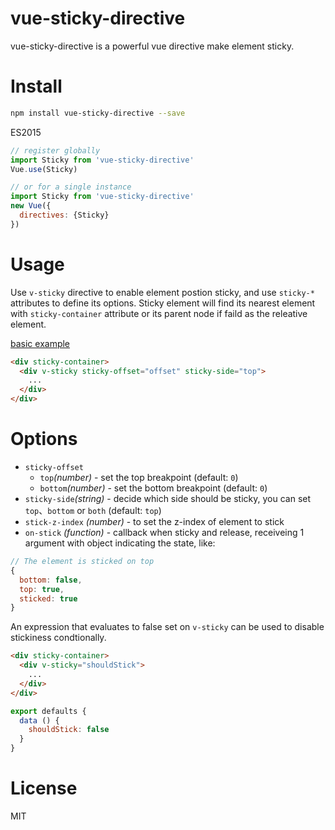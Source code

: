 # vue-sticky-directive

vue-sticky-directive is a powerful vue directive make element sticky.

# Install

```Bash
npm install vue-sticky-directive --save
```

ES2015
```JavaScript
// register globally
import Sticky from 'vue-sticky-directive'
Vue.use(Sticky)

// or for a single instance
import Sticky from 'vue-sticky-directive'
new Vue({
  directives: {Sticky}
})
```

# Usage

Use `v-sticky` directive to enable element postion sticky, and use `sticky-*` attributes to define its options. Sticky element will find its nearest element with `sticky-container` attribute or its parent node if faild as the releative element.

[basic example](https://mehwww.github.io/vue-sticky-directive/examples/basic/)

```HTML
<div sticky-container>
  <div v-sticky sticky-offset="offset" sticky-side="top">
    ...
  </div>
</div>
```

# Options
* `sticky-offset`
  * `top`_(number)_ - set the top breakpoint (default: `0`)
  * `bottom`_(number)_ - set the bottom breakpoint (default: `0`)
* `sticky-side`_(string)_ - decide which side should be sticky, you can set `top`、`bottom` or `both` (default: `top`)
* `stick-z-index` _(number)_ - to set the z-index of element to stick
* `on-stick` _(function)_ - callback when sticky and release, receiveing 1 argument with object indicating the state, like: 

```javascript
// The element is sticked on top
{
  bottom: false,
  top: true,
  sticked: true
}
```

An expression that evaluates to false set on `v-sticky` can be used to disable stickiness condtionally.

```HTML
<div sticky-container>
  <div v-sticky="shouldStick">
    ...
  </div>
</div>
```
```JavaScript
export defaults {
  data () {
    shouldStick: false
  }
}
```

# License

MIT


